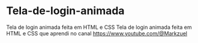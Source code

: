 # Tela-de-login-animada
Tela de login animada feita em HTML e CSS
Tela de login animada  feita em HTML e CSS que aprendi no canal https://www.youtube.com/@Markzuel
